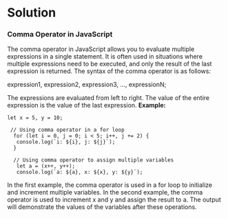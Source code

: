 # Solution
### Comma Operator in JavaScript

The comma operator in JavaScript allows you to evaluate multiple expressions in a single statement. It is often used in situations where multiple expressions need to be executed, and only the result of the last expression is returned. The syntax of the comma operator is as follows:

expression1, expression2, expression3, ..., expressionN;

The expressions are evaluated from left to right.
The value of the entire expression is the value of the last expression.
**Example:**

    let x = 5, y = 10;

     // Using comma operator in a for loop
      for (let i = 0, j = 0; i < 5; i++, j += 2) {
       console.log(`i: ${i}, j: ${j}`);
      }

      // Using comma operator to assign multiple variables
       let a = (x++, y++);
       console.log(`a: ${a}, x: ${x}, y: ${y}`);
In the first example, the comma operator is used in a for loop to initialize and increment multiple variables. In the second example, the comma operator is used to increment x and y and assign the result to a. The output will demonstrate the values of the variables after these operations.
